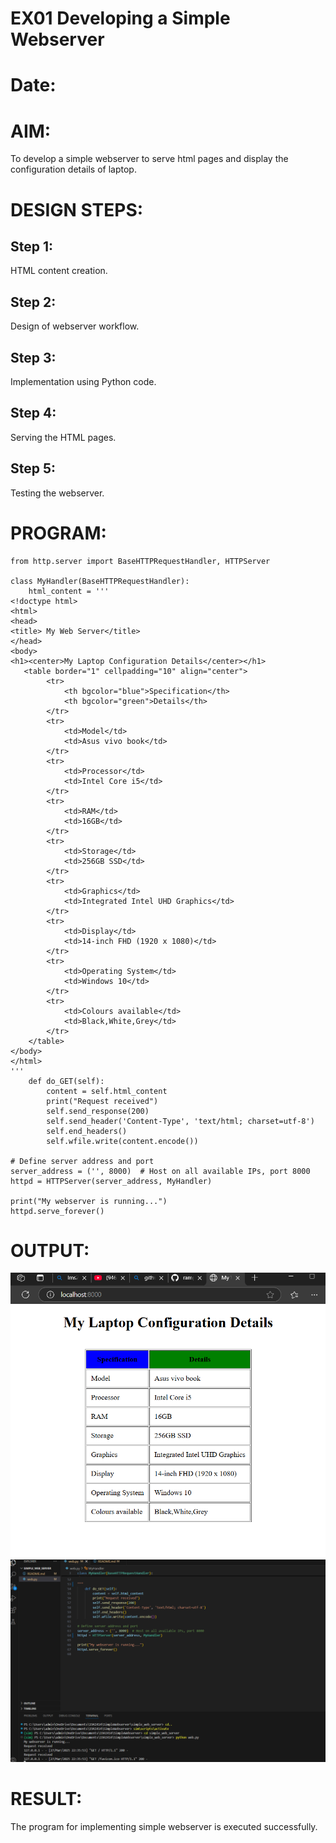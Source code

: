 # EX01 Developing a Simple Webserver

# Date:
# AIM:
To develop a simple webserver to serve html pages and display the configuration details of laptop.

# DESIGN STEPS:
## Step 1:
HTML content creation.

## Step 2:
Design of webserver workflow.

## Step 3:
Implementation using Python code.

## Step 4:
Serving the HTML pages.

## Step 5:
Testing the webserver.

# PROGRAM:
```
from http.server import BaseHTTPRequestHandler, HTTPServer

class MyHandler(BaseHTTPRequestHandler):
    html_content = '''
<!doctype html>
<html>
<head>
<title> My Web Server</title>
</head>
<body>
<h1><center>My Laptop Configuration Details</center></h1>
   <table border="1" cellpadding="10" align="center">
        <tr>
            <th bgcolor="blue">Specification</th>
            <th bgcolor="green">Details</th>
        </tr>
        <tr>
            <td>Model</td>
            <td>Asus vivo book</td>
        </tr>
        <tr>
            <td>Processor</td>
            <td>Intel Core i5</td>
        </tr>
        <tr>
            <td>RAM</td>
            <td>16GB</td>
        </tr>
        <tr>
            <td>Storage</td>
            <td>256GB SSD</td>
        </tr>
        <tr>
            <td>Graphics</td>
            <td>Integrated Intel UHD Graphics</td>
        </tr>
        <tr>
            <td>Display</td>
            <td>14-inch FHD (1920 x 1080)</td>
        </tr>
        <tr>
            <td>Operating System</td>
            <td>Windows 10</td>
        </tr>
        <tr>
            <td>Colours available</td>
            <td>Black,White,Grey</td>
        </tr>
    </table>
</body>
</html>
'''
    def do_GET(self):
        content = self.html_content
        print("Request received")
        self.send_response(200)
        self.send_header('Content-Type', 'text/html; charset=utf-8')
        self.end_headers()
        self.wfile.write(content.encode())

# Define server address and port
server_address = ('', 8000)  # Host on all available IPs, port 8000
httpd = HTTPServer(server_address, MyHandler)

print("My webserver is running...")
httpd.serve_forever()
```
# OUTPUT:
![alt text](image.png)
![alt text](image-1.png)
# RESULT:
The program for implementing simple webserver is executed successfully.
